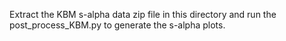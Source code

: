 Extract the KBM s-alpha data zip file in this directory and run the 
post\_process\_KBM.py to generate the s-alpha plots.
